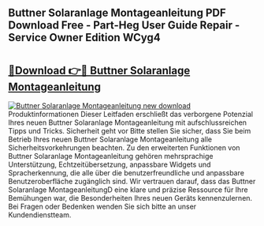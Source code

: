 ## Buttner Solaranlage Montageanleitung PDF Download Free - Part-Heg User Guide Repair - Service Owner Edition WCyg4

# <h2><a href="http://df6e7d.blite.top/?on=Buttner+Solaranlage+Montageanleitung">🔗Download 👉🔴 Buttner Solaranlage Montageanleitung</a></h2>

[![Buttner Solaranlage Montageanleitung new download](https://i.imgur.com/lujVjoI.png)](http://df6e7d.blite.top/?on=Buttner+Solaranlage+Montageanleitung)
Produktinformationen Dieser Leitfaden erschließt das verborgene Potenzial Ihres neuen Buttner Solaranlage Montageanleitung mit aufschlussreichen Tipps und Tricks. Sicherheit geht vor Bitte stellen Sie sicher, dass Sie beim Betrieb Ihres neuen Buttner Solaranlage Montageanleitung alle Sicherheitsvorkehrungen beachten. Zu den erweiterten Funktionen von Buttner Solaranlage Montageanleitung gehören mehrsprachige Unterstützung, Echtzeitübersetzung, anpassbare Widgets und Spracherkennung, die alle über die benutzerfreundliche und anpassbare Benutzeroberfläche zugänglich sind. Wir vertrauen darauf, dass das Buttner Solaranlage MontageanleitungD eine klare und präzise Ressource für Ihre Bemühungen war, die Besonderheiten Ihres neuen Geräts kennenzulernen. Bei Fragen oder Bedenken wenden Sie sich bitte an unser Kundendienstteam.

